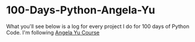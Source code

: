 # 100-Days-Python-Angela-Yu
What you'll see below is a log for every project I do for 100 days of Python Code. I'm following
[Angela Yu Course](https://www.udemy.com/course/100-days-of-code/)
